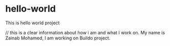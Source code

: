 # hello-world
This is hello world project 

// this is a clear information about how i am and what I work on. 
My name is Zainab Mohamed, I am working on Buildo project. 

